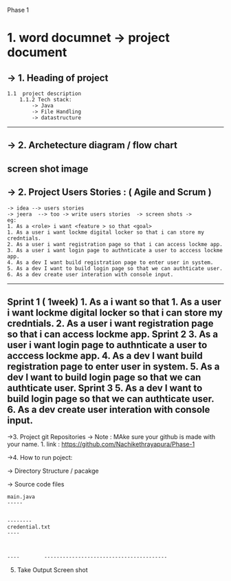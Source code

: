 Phase 1

# 1. word documnet -> project document

->  1. Heading of project 
---
	1.1  project description
		1.1.2 Tech stack:	
			-> Java
			-> File Handling
			-> datastructure
---
		
-> 2. Archetecture diagram / flow chart
---
screen shot image
---

-> 2. Project Users Stories : ( Agile and Scrum )
---
	-> idea --> users stories
	-> jeera  --> too -> write users stories  -> screen shots -> 
	eg:
	1. As a <role> i want <feature > so that <goal>
	1. As a user i want lockme digital locker so that i can store my credntials.
	2. As a user i want registration page so that i can access lockme app.
	3. As a user i want login page to authnticate a user to acccess lockme app.
	4. As a dev I want build registration page to enter user in system.
	5. As a dev I want to build login page so that we can authticate user.
	6. As a dev create user interation with console input.
---

Sprint 1 ( 1week)
	1. As a <role> i want <feature > so that <goal>
	1. As a user i want lockme digital locker so that i can store my credntials.
	2. As a user i want registration page so that i can access lockme app.
Sprint 2
	3. As a user i want login page to authnticate a user to acccess lockme app.
	4. As a dev I want build registration page to enter user in system.
	5. As a dev I want to build login page so that we can authticate user.
Sprint 3
	5. As a dev I want to build login page so that we can authticate user.
	6. As a dev create user interation with console input.
---

->3. Project git Repositories -> 
	Note : MAke sure your github is made with your name.
	1. link : https://github.com/Nachikethrayapura/Phase-1

->4. How to run poject:
	
-> Directory Structure / pacakge
	
-> Source code files

	main.java
	-----


	--------
	credential.txt
	----



	----		----------------------------------------

5. Take Output Screen shot
